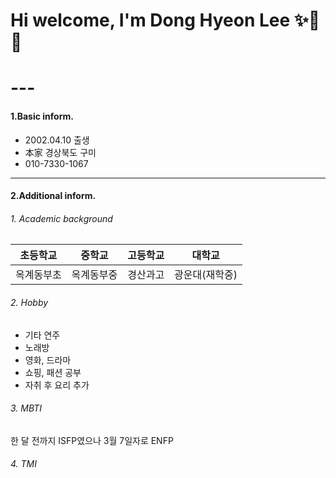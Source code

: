 <h1>
  Hi welcome, I'm Dong Hyeon Lee ✨🎸🎤
<h1>
---
  
#### 1.Basic inform.
- 2002.04.10 출생
- 本家 경상북도 구미 
- 010-7330-1067
---

#### 2.Additional inform.
  ######  1. Academic background
| 초등학교 | 중학교 |  고등학교  | 대학교 |
|---|---|---|---|
| 옥계동부초 | 옥계동부중 | 경산과고 | 광운대(재학중) |

  ######  2. Hobby
   - 기타 연주
   - 노래방 
   - 영화, 드라마
   - 쇼핑, 패션 공부
   - 자취 후 요리 추가

  ######  3. MBTI 
   한 달 전까지 ISFP였으나 3월 7일자로 ENFP

  ######  4. TMI
   


